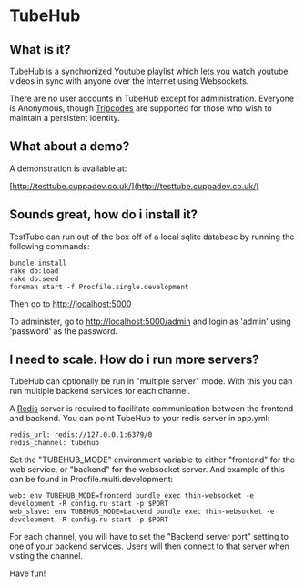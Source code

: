 # TubeHub

## What is it?

TubeHub is a synchronized Youtube playlist which lets you watch youtube videos in sync with anyone over the internet using Websockets.

There are no user accounts in TubeHub except for administration. Everyone is Anonymous, though [Tripcodes](http://wiki.iiichan.net/Tripcode) are supported for those who wish to maintain a persistent identity.

## What about a demo?

A demonstration is available at:

[http://testtube.cuppadev.co.uk/](http://testtube.cuppadev.co.uk/)

## Sounds great, how do i install it?

TestTube can run out of the box off of a local sqlite database by running the following commands:

    bundle install
    rake db:load
    rake db:seed
    foreman start -f Procfile.single.development

Then go to [http://localhost:5000](http://localhost:5000)

To administer, go to [http://localhost:5000/admin](http://localhost:5000/admin) and login as 'admin' using 'password' as the password. 

## I need to scale. How do i run more servers?

TubeHub can optionally be run in "multiple server" mode. With this you can run multiple backend services for each channel.

A [Redis](http://redis.io/) server is required to facilitate communication between the frontend and backend. You can point TubeHub to your redis server in app.yml:

	redis_url: redis://127.0.0.1:6379/0
	redis_channel: tubehub

Set the "TUBEHUB_MODE" environment variable to either "frontend" for the web service, or "backend" for the websocket server. And example of this can be found in Procfile.multi.development:

	web: env TUBEHUB_MODE=frontend bundle exec thin-websocket -e development -R config.ru start -p $PORT
	web_slave: env TUBEHUB_MODE=backend bundle exec thin-websocket -e development -R config.ru start -p $PORT

For each channel, you will have to set the "Backend server port" setting to one of your backend services. Users will then connect to that server when visting the channel.

Have fun!